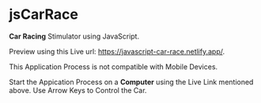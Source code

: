 # jsCarRace
<b>Car Racing</b> Stimulator using JavaScript.

Preview using this Live url: https://javascript-car-race.netlify.app/.

This Application Process is not compatible with Mobile Devices.


Start the Appication Process on a <b>Computer</b> using the Live Link mentioned above.
Use Arrow Keys to Control the Car.









